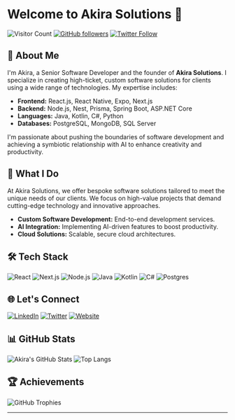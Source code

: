 # Welcome to Akira Solutions 🌟

![Visitor Count](https://komarev.com/ghpvc/?username=akira-main&style=flat-square&color=brightgreen)
[![GitHub followers](https://img.shields.io/github/followers/akira-main?style=social)](https://github.com/akira-main?tab=followers)
[![Twitter Follow](https://img.shields.io/twitter/follow/akira-main?style=social)](https://twitter.com/akira.dev)

## 🚀 About Me

I'm Akira, a Senior Software Developer and the founder of **Akira Solutions**. I specialize in creating high-ticket, custom software solutions for clients using a wide range of technologies. My expertise includes:

- **Frontend:** React.js, React Native, Expo, Next.js
- **Backend:** Node.js, Nest, Prisma, Spring Boot, ASP.NET Core
- **Languages:** Java, Kotlin, C#, Python
- **Databases:** PostgreSQL, MongoDB, SQL Server

I'm passionate about pushing the boundaries of software development and achieving a symbiotic relationship with AI to enhance creativity and productivity.

## 💼 What I Do

At Akira Solutions, we offer bespoke software solutions tailored to meet the unique needs of our clients. We focus on high-value projects that demand cutting-edge technology and innovative approaches.

- **Custom Software Development:** End-to-end development services.
- **AI Integration:** Implementing AI-driven features to boost productivity.
- **Cloud Solutions:** Scalable, secure cloud architectures.

## 🛠️ Tech Stack

![React](https://img.shields.io/badge/React-%2361DAFB.svg?style=flat&logo=react&logoColor=white)
![Next.js](https://img.shields.io/badge/Next.js-%23000000.svg?style=flat&logo=nextdotjs&logoColor=white)
![Node.js](https://img.shields.io/badge/Node.js-%23339933.svg?style=flat&logo=nodedotjs&logoColor=white)
![Java](https://img.shields.io/badge/Java-%23ED8B00.svg?style=flat&logo=java&logoColor=white)
![Kotlin](https://img.shields.io/badge/Kotlin-%230095D5.svg?style=flat&logo=kotlin&logoColor=white)
![C#](https://img.shields.io/badge/C%23-%23239120.svg?style=flat&logo=csharp&logoColor=white)
![Postgres](https://img.shields.io/badge/Postgres-%23316192.svg?style=flat&logo=postgresql&logoColor=white)

## 🌐 Let's Connect

[![LinkedIn](https://img.shields.io/badge/LinkedIn-%230077B5.svg?style=flat&logo=linkedin&logoColor=white)](https://www.linkedin.com/in/AkiraSolutions)
[![Twitter](https://img.shields.io/badge/Twitter-%231DA1F2.svg?style=flat&logo=twitter&logoColor=white)](https://twitter.com/AkiraSolutions)
[![Website](https://img.shields.io/badge/Website-%23111111.svg?style=flat&logo=web&logoColor=white)](https://www.akirasolutions.com)

## 📊 GitHub Stats

![Akira's GitHub Stats](https://github-readme-stats.vercel.app/api?username=AkiraSolutions&show_icons=true&theme=radical)
![Top Langs](https://github-readme-stats.vercel.app/api/top-langs/?username=AkiraSolutions&layout=compact&theme=radical)

## 🏆 Achievements

![GitHub Trophies](https://github-profile-trophy.vercel.app/?username=AkiraSolutions&theme=radical)

---

